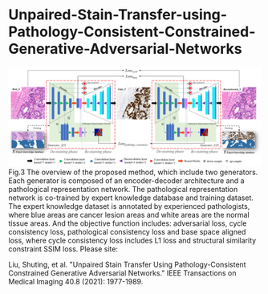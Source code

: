 # Unpaired-Stain-Transfer-using-Pathology-Consistent-Constrained-Generative-Adversarial-Networks

![image](./img/a.png)
Fig.3 The overview of the proposed method, which include two generators. Each generator is composed of an encoder-decoder architecture and a pathological representation network. The pathological representation network is co-trained by expert knowledge database and training dataset. The expert knowledge dataset is annotated by experienced pathologists, where blue areas are cancer lesion areas and white areas are the normal tissue areas. And the objective function includes: adversarial loss, cycle consistency loss, pathological consistency loss and base space aligned loss, where cycle consistency loss includes L1 loss and structural similarity constraint SSIM loss. 
Please site:

Liu, Shuting, et al. "Unpaired Stain Transfer Using Pathology-Consistent Constrained Generative Adversarial Networks." IEEE Transactions on Medical Imaging 40.8 (2021): 1977-1989.
